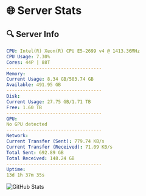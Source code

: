 # 🌐 Server Stats
## 🔍 Server Info
```yaml
CPU: Intel(R) Xeon(R) CPU E5-2699 v4 @ 1413.36MHz
CPU Usage: 7.30%
Cores: 44P | 88T
-----------------------------------
Memory:
Current Usage: 8.34 GB/503.74 GB
Available: 491.95 GB
-----------------------------------
Disk:
Current Usage: 27.75 GB/1.71 TB
Free: 1.60 TB
-----------------------------------
GPU:
No GPU detected
-----------------------------------
Network:
Current Transfer (Sent): 779.74 KB/s
Current Transfer (Received): 71.09 KB/s
Total Sent: 692.89 GB
Total Received: 148.24 GB
-----------------------------------
Uptime:
13d 1h 37m 35s
```
![GitHub Stats](https://img.shields.io/badge/Updated-2025-05-02_18:46:23-blue)